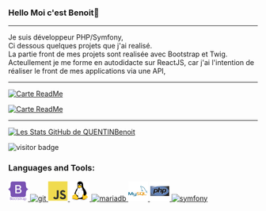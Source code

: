 ### Hello  Moi c'est Benoit👋
-------------  

Je suis développeur PHP/Symfony,   
Ci dessous quelques projets que j'ai realisé.   
La partie front de mes projets sont realisée avec Bootstrap et Twig.  
Acteullement je me forme en autodidacte sur ReactJS,  car j'ai l'intention de réaliser le front de mes applications via une API, 


------------------  


[![Carte ReadMe](https://github-readme-stats.vercel.app/api/pin/?username=QUENTINBenoit&repo=Tech_A_Way&show_owner&langs_count=8&layout=compact)](https://techaway.fr)

[![Carte ReadMe](https://github-readme-stats.vercel.app/api/pin/?username=QUENTINBenoit&repo=Responsive-TP&show_owner&langs_count=8&layout=compact)](https://github.com/QUENTINBenoit/github-readme-stats)

------------------  
<!--
**QUENTINBenoit/QUENTINBenoit** is a ✨ _special_ ✨ repository because its `README.md` (this file) appears on your GitHub profile.
github.com/QUENTINBenoit/Tech_A_Way)
-->

[![Les Stats GitHub de QUENTINBenoit](https://github-readme-stats.vercel.app/api?username=QUENTINBenoit&count_private=true&show_icons=true&theme=city_lights&show_icons=true)](https://github.com/QUENTINBenoit/github-readme-stats)


![visitor badge](https://visitor-badge.glitch.me/badge?page_id=QUENTINBenoit.visitor-badge&left_color=red&right_color=green) 


<h3 align="left">Languages and Tools:</h3>
<p align="left"> <a href="https://getbootstrap.com" target="_blank" rel="noreferrer"> <img src="https://raw.githubusercontent.com/devicons/devicon/master/icons/bootstrap/bootstrap-plain-wordmark.svg" alt="bootstrap" width="40" height="40"/> </a> <a href="https://git-scm.com/" target="_blank" rel="noreferrer"> <img src="https://www.vectorlogo.zone/logos/git-scm/git-scm-icon.svg" alt="git" width="40" height="40"/> </a> <a href="https://developer.mozilla.org/en-US/docs/Web/JavaScript" target="_blank" rel="noreferrer"> <img src="https://raw.githubusercontent.com/devicons/devicon/master/icons/javascript/javascript-original.svg" alt="javascript" width="40" height="40"/> </a> <a href="https://www.linux.org/" target="_blank" rel="noreferrer"> <img src="https://raw.githubusercontent.com/devicons/devicon/master/icons/linux/linux-original.svg" alt="linux" width="40" height="40"/> </a> <a href="https://mariadb.org/" target="_blank" rel="noreferrer"> <img src="https://www.vectorlogo.zone/logos/mariadb/mariadb-icon.svg" alt="mariadb" width="40" height="40"/> </a> <a href="https://www.mysql.com/" target="_blank" rel="noreferrer"> <img src="https://raw.githubusercontent.com/devicons/devicon/master/icons/mysql/mysql-original-wordmark.svg" alt="mysql" width="40" height="40"/> </a> <a href="https://www.php.net" target="_blank" rel="noreferrer"> <img src="https://raw.githubusercontent.com/devicons/devicon/master/icons/php/php-original.svg" alt="php" width="40" height="40"/> </a> <a href="https://symfony.com" target="_blank" rel="noreferrer"> <img src="https://symfony.com/logos/symfony_black_03.svg" alt="symfony" width="40" height="40"/> </a> </p>

